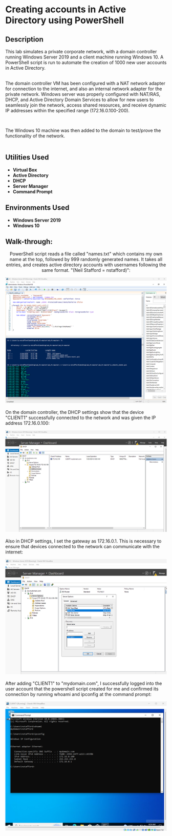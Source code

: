 <h1>Creating accounts in Active Directory using PowerShell</h1>

<h2>Description</h2>
This lab simulates a private corporate network, with a domain controller running Windows Server 2019 and a client machine running Windows 10. A PowerShell script is run to automate the creation of 1000 new user accounts in Active Directory.    <br />

<br />

The domain controller VM has been configured with a NAT network adapter for connection to the internet, and also an internal network adapter for the private network. Windows server was properly configured with NAT/RAS, DHCP, and Active Directory Domain Services to allow for new users to seamlessly join the network, access shared resources, and receive dynamic IP addresses within the specified range (172.16.0.100-200). <br />

<br />

The Windows 10 machine was then added to the domain to test/prove the functionality of the network.<br />
<br />


<h2>Utilities Used</h2>

- <b>Virtual Box</b> 
- <b>Active Directory</b>
- <b>DHCP</b>
- <b>Server Manager</b>
- <b>Command Prompt</b>


<h2>Environments Used </h2>

- <b>Windows Server 2019</b>
- <b>Windows 10</b>

<h2>Walk-through:</h2>

<p align="center">
PowerShell script reads a file called "names.txt" which contains my own name at the top, followed by 999 randomly generated names. It takes all entries, and creates active directory accounts with usernames following the same format. "(Neil Stafford = nstafford)": <br/>
 
![Image Description Here](https://github.com/ns214/ActiveDirectory-AutomatedUserCreation-Lab/blob/main/Powershell%20Script.png?raw=true)
<br />
<br />
On the domain controller, the DHCP settings show that the device "CLIENT1" successfully connected to the network and was given the IP address 172.16.0.100:  <br/>

![Image Description Here](https://github.com/ns214/ActiveDirectory-AutomatedUserCreation-Lab/blob/main/DHCP%20-%20CLIENT1%20Connected.png?raw=true)
<br />
<br />
Also in DHCP settings, I set the gateway as 172.16.0.1. This is necessary to ensure that devices connected to the network can communicate with the internet:<br/>

![Image Description Here](https://github.com/ns214/ActiveDirectory-AutomatedUserCreation-Lab/blob/main/DHCP%20-%20Domain%20Gateway.png?raw=true)
<br />
<br />
After adding "CLIENT1" to "mydomain.com", I successfully logged into the user account that the powershell script created for me and confirmed its connection by running whoami and ipconfig at the command prompt:  <br/>

![Image Description Here](https://github.com/ns214/ActiveDirectory-AutomatedUserCreation-Lab/blob/main/CLIENT1%20-%20whoami,%20ipconfig.png?raw=true)
<br />
<br />


<!--
 ```diff
- text in red
+ text in green
! text in orange
# text in gray
@@ text in purple (and bold)@@
```
--!>
